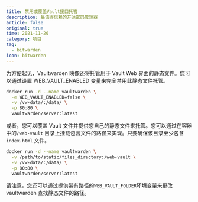```yaml
---
title: 禁用或覆盖Vault接口托管
description: 最值得信赖的开源密码管理器 
article: false
original: true
time: 2021-11-20
category: 项目
tag:
  - bitwarden
icon: bitwarden
---
```


为方便起见，Vaultwarden 映像还将托管用于 Vault Web 界面的静态文件。您可以通过设置 WEB_VAULT_ENABLED 变量来完全禁用此静态文件托管。

```sh
docker run -d --name vaultwarden \
  -e WEB_VAULT_ENABLED=false \
  -v /vw-data/:/data/ \
  -p 80:80 \
  vaultwarden/server:latest
```

或者，您可以覆盖 Vault 文件并提供您自己的静态文件来托管。您可以通过在容器中的`/web-vault` 目录上挂载包含文件的路径来实现。只要确保该目录至少包含 `index.html` 文件。

```sh
docker run -d --name vaultwarden \
  -v /path/to/static/files_directory:/web-vault \
  -v /vw-data/:/data/ \
  -p 80:80 \
  vaultwarden/server:latest
```

请注意，您还可以通过提供带有路径的`WEB_VAULT_FOLDER`环境变量来更改 vaultwarden 查找静态文件的路径。
